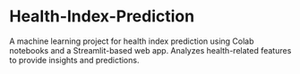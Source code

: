 # Health-Index-Prediction
A machine learning project for health index prediction using Colab notebooks and a Streamlit-based web app.  Analyzes health-related features to provide insights and predictions.
